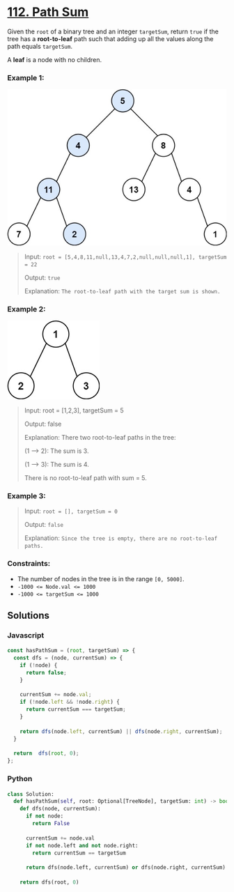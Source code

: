 # [112. Path Sum](https://leetcode.com/problems/path-sum/description/)

Given the `root` of a binary tree and an integer `targetSum`, return `true` if the tree has a **root-to-leaf** path such that adding up all the values along the path equals `targetSum`.

A **leaf** is a node with no children.


### Example 1:
![](./images/pathsum1.jpg)
> Input: `root = [5,4,8,11,null,13,4,7,2,null,null,null,1], targetSum = 22`
>
> Output: `true`
>
> Explanation: `The root-to-leaf path with the target sum is shown.`


### Example 2:
![](./images/pathsum2.jpg)
> Input: root = [1,2,3], targetSum = 5
>
> Output: false
>
> Explanation: There two root-to-leaf paths in the tree:
>
> (1 --> 2): The sum is 3.
>
> (1 --> 3): The sum is 4.
>
> There is no root-to-leaf path with sum = 5.


### Example 3:
> Input: `root = [], targetSum = 0`
>
> Output: `false`
>
> Explanation: `Since the tree is empty, there are no root-to-leaf paths.`
 

### Constraints:
- The number of nodes in the tree is in the range `[0, 5000]`.
- `-1000 <= Node.val <= 1000`
- `-1000 <= targetSum <= 1000`


## Solutions

### Javascript
```javascript
const hasPathSum = (root, targetSum) => {
  const dfs = (node, currentSum) => {
    if (!node) {
      return false;
    }

    currentSum += node.val;
    if (!node.left && !node.right) {
      return currentSum === targetSum;
    }

    return dfs(node.left, currentSum) || dfs(node.right, currentSum);
  }

  return  dfs(root, 0);
};
```

### Python
```python
class Solution:
  def hasPathSum(self, root: Optional[TreeNode], targetSum: int) -> bool:
    def dfs(node, currentSum):
      if not node:
        return False
      
      currentSum += node.val
      if not node.left and not node.right:
        return currentSum == targetSum
      
      return dfs(node.left, currentSum) or dfs(node.right, currentSum)
    
    return dfs(root, 0)
```
